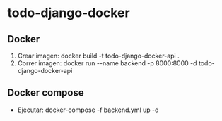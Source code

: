# todo-django-docker

## Docker
1. Crear imagen: docker build -t todo-django-docker-api .
2. Correr imagen: docker run --name backend -p 8000:8000 -d todo-django-docker-api

## Docker compose
* Ejecutar: docker-compose -f backend.yml up -d
